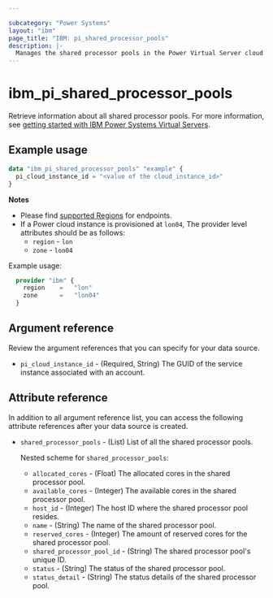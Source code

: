 ```yaml
---

subcategory: "Power Systems"
layout: "ibm"
page_title: "IBM: pi_shared_processor_pools"
description: |-
  Manages the shared processor pools in the Power Virtual Server cloud.
---
```


# ibm_pi_shared_processor_pools
Retrieve information about all shared processor pools. For more information, see [getting started with IBM Power Systems Virtual Servers](https://cloud.ibm.com/docs/power-iaas?topic=power-iaas-getting-started).

## Example usage

```terraform
data "ibm_pi_shared_processor_pools" "example" {
  pi_cloud_instance_id = "<value of the cloud_instance_id>"
}
```

**Notes**

* Please find [supported Regions](https://cloud.ibm.com/apidocs/power-cloud#endpoint) for endpoints.
* If a Power cloud instance is provisioned at `lon04`, The provider level attributes should be as follows:
  * `region` - `lon`
  * `zone` - `lon04`

Example usage:

  ```terraform
    provider "ibm" {
      region    =   "lon"
      zone      =   "lon04"
    }
  ```
  
## Argument reference
Review the argument references that you can specify for your data source.

- `pi_cloud_instance_id` - (Required, String) The GUID of the service instance associated with an account.

## Attribute reference
In addition to all argument reference list, you can access the following attribute references after your data source is created.

- `shared_processor_pools` - (List) List of all the shared processor pools.

  Nested scheme for `shared_processor_pools`:
  - `allocated_cores` - (Float) The allocated cores in the shared processor pool.
  - `available_cores` - (Integer) The available cores in the shared processor pool.
  - `host_id` - (Integer) The host ID where the shared processor pool resides.
  - `name` - (String) The name of the shared processor pool.
  - `reserved_cores` - (Integer) The amount of reserved cores for the shared processor pool.
  - `shared_processor_pool_id` - (String) The shared processor pool's unique ID.
  - `status` - (String) The status of the shared processor pool.
  - `status_detail` - (String) The status details of the shared processor pool.